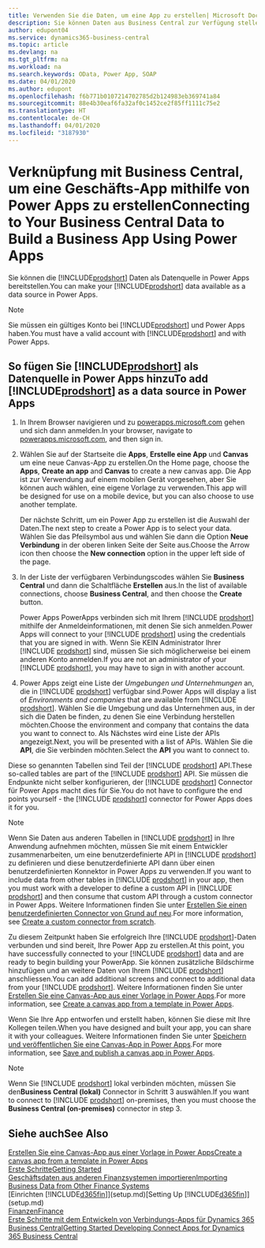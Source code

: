 ```yaml
---
title: Verwenden Sie die Daten, um eine App zu erstellen| Microsoft Docs
description: Sie können Daten aus Business Central zur Verfügung stellen und eine OData URL Ihrer Webdienste festlegen, um eine Geschäfts-App mithilfe von Power Apps zu erstellen.
author: edupont04
ms.service: dynamics365-business-central
ms.topic: article
ms.devlang: na
ms.tgt_pltfrm: na
ms.workload: na
ms.search.keywords: OData, Power App, SOAP
ms.date: 04/01/2020
ms.author: edupont
ms.openlocfilehash: f6b771b0107214702785d2b124983eb369741a84
ms.sourcegitcommit: 88e4b30eaf6fa32af0c1452ce2f85ff1111c75e2
ms.translationtype: HT
ms.contentlocale: de-CH
ms.lasthandoff: 04/01/2020
ms.locfileid: "3187930"
---
```

# <a name="connecting-to-your-business-central-data-to-build-a-business-app-using-power-apps"></a><span data-ttu-id="73932-103">Verknüpfung mit Business Central, um eine Geschäfts-App mithilfe von Power Apps zu erstellen</span><span class="sxs-lookup"><span data-stu-id="73932-103">Connecting to Your Business Central Data to Build a Business App Using Power Apps</span></span>

<span data-ttu-id="73932-104">Sie können die [!INCLUDE[prodshort](includes/prodshort.md)] Daten als Datenquelle in Power Apps bereitstellen.</span><span class="sxs-lookup"><span data-stu-id="73932-104">You can make your [!INCLUDE[prodshort](includes/prodshort.md)] data available as a data source in Power Apps.</span></span>  

> [!NOTE]  
> <span data-ttu-id="73932-105">Sie müssen ein gültiges Konto bei [!INCLUDE[prodshort](includes/prodshort.md)] und Power Apps haben.</span><span class="sxs-lookup"><span data-stu-id="73932-105">You must have a valid account with [!INCLUDE[prodshort](includes/prodshort.md)] and with Power Apps.</span></span>  

## <a name="to-add-prodshort-as-a-data-source-in-power-apps"></a><span data-ttu-id="73932-106">So fügen Sie [!INCLUDE[prodshort](includes/prodshort.md)] als Datenquelle in Power Apps hinzu</span><span class="sxs-lookup"><span data-stu-id="73932-106">To add [!INCLUDE[prodshort](includes/prodshort.md)] as a data source in Power Apps</span></span>

1. <span data-ttu-id="73932-107">In Ihrem Browser navigieren und zu [powerapps.microsoft.com](https://powerapps.microsoft.com/) gehen und sich dann anmelden.</span><span class="sxs-lookup"><span data-stu-id="73932-107">In your browser, navigate to [powerapps.microsoft.com](https://powerapps.microsoft.com/), and then sign in.</span></span>
2. <span data-ttu-id="73932-108">Wählen Sie auf der Startseite die **Apps**, **Erstelle eine App** und **Canvas** um eine neue Canvas-App zu erstellen.</span><span class="sxs-lookup"><span data-stu-id="73932-108">On the Home page, choose the **Apps**, **Create an app** and **Canvas** to create a new canvas app.</span></span> <span data-ttu-id="73932-109">Die App ist zur Verwendung auf einem mobilen Gerät vorgesehen, aber Sie können auch wählen, eine eigene Vorlage zu verwenden.</span><span class="sxs-lookup"><span data-stu-id="73932-109">This app will be designed for use on a mobile device, but you can also choose to use another template.</span></span>

    <span data-ttu-id="73932-110">Der nächste Schritt, um ein Power App zu erstellen ist die Auswahl der Daten.</span><span class="sxs-lookup"><span data-stu-id="73932-110">The next step to create a Power App is to select your data.</span></span> <span data-ttu-id="73932-111">Wählen Sie das Pfeilsymbol aus und wählen Sie dann die Option **Neue Verbindung** in der oberen linken Seite der Seite aus.</span><span class="sxs-lookup"><span data-stu-id="73932-111">Choose the Arrow icon then choose the **New connection** option in the upper left side of the page.</span></span>
3. <span data-ttu-id="73932-112">In der Liste der verfügbaren Verbindungscodes wählen Sie **Business Central** und dann die Schaltfläche **Erstellen** aus.</span><span class="sxs-lookup"><span data-stu-id="73932-112">In the list of available connections, choose **Business Central**, and then choose the **Create** button.</span></span>

    <span data-ttu-id="73932-113">Power Apps PowerApps verbinden sich mit Ihrem [!INCLUDE [prodshort](includes/prodshort.md)] mithilfe der Anmeldeinformationen, mit denen Sie sich anmelden.</span><span class="sxs-lookup"><span data-stu-id="73932-113">Power Apps will connect to your [!INCLUDE [prodshort](includes/prodshort.md)] using the credentials that you are signed in with.</span></span> <span data-ttu-id="73932-114">Wenn Sie KEIN Administrator Ihrer [!INCLUDE [prodshort](includes/prodshort.md)] sind, müssen Sie sich möglicherweise bei einem anderen Konto anmelden.</span><span class="sxs-lookup"><span data-stu-id="73932-114">If you are not an administrator of your [!INCLUDE [prodshort](includes/prodshort.md)], you may have to sign in with another account.</span></span>  

4. <span data-ttu-id="73932-115">Power Apps zeigt eine Liste der *Umgebungen und Unternehmungen* an, die in [!INCLUDE [prodshort](includes/prodshort.md)] verfügbar sind.</span><span class="sxs-lookup"><span data-stu-id="73932-115">Power Apps will display a list of *Environments and companies* that are available from [!INCLUDE [prodshort](includes/prodshort.md)].</span></span> <span data-ttu-id="73932-116">Wählen Sie die Umgebung und das Unternehmen aus, in der sich die Daten be finden, zu denen Sie eine Verbindung herstellen möchten.</span><span class="sxs-lookup"><span data-stu-id="73932-116">Choose the environment and company that contains the data you want to connect to.</span></span> <span data-ttu-id="73932-117">Als Nächstes wird eine Liste der APIs angezeigt.</span><span class="sxs-lookup"><span data-stu-id="73932-117">Next, you will be presented with a list of APIs.</span></span> <span data-ttu-id="73932-118">Wählen Sie die **API**, die Sie verbinden möchten.</span><span class="sxs-lookup"><span data-stu-id="73932-118">Select the **API** you want to connect to.</span></span>

<span data-ttu-id="73932-119">Diese so genannten Tabellen sind Teil der [!INCLUDE [prodshort](includes/prodshort.md)] API.</span><span class="sxs-lookup"><span data-stu-id="73932-119">These so-called tables are part of the [!INCLUDE [prodshort](includes/prodshort.md)] API.</span></span> <span data-ttu-id="73932-120">Sie müssen die Endpunkte nicht selber konfigurieren, der [!INCLUDE [prodshort](includes/prodshort.md)] Connector für Power Apps macht dies für Sie.</span><span class="sxs-lookup"><span data-stu-id="73932-120">You do not have to configure the end points yourself - the [!INCLUDE [prodshort](includes/prodshort.md)] connector for Power Apps does it for you.</span></span>  

> [!NOTE]
> <span data-ttu-id="73932-121">Wenn Sie Daten aus anderen Tabellen in [!INCLUDE [prodshort](includes/prodshort.md)] in Ihre Anwendung aufnehmen möchten, müssen Sie mit einem Entwickler zusammenarbeiten, um eine benutzerdefinierte API in [!INCLUDE [prodshort](includes/prodshort.md)] zu definieren und diese benutzerdefinierte API dann über einen benutzerdefinierten Konnektor in Power Apps zu verwenden.</span><span class="sxs-lookup"><span data-stu-id="73932-121">If you want to include data from other tables in [!INCLUDE [prodshort](includes/prodshort.md)] in your app, then you must work with a developer to define a custom API in [!INCLUDE [prodshort](includes/prodshort.md)] and then consume that custom API through a custom connector in Power Apps.</span></span> <span data-ttu-id="73932-122">Weitere Informationen finden Sie unter [Erstellen Sie einen benutzerdefinierten Connector von Grund auf neu](/connectors/custom-connectors/define-blank).</span><span class="sxs-lookup"><span data-stu-id="73932-122">For more information, see [Create a custom connector from scratch](/connectors/custom-connectors/define-blank).</span></span>  

<span data-ttu-id="73932-123">Zu diesem Zeitpunkt haben Sie erfolgreich Ihre [!INCLUDE [prodshort](includes/prodshort.md)]-Daten verbunden und sind bereit, Ihre Power App zu erstellen.</span><span class="sxs-lookup"><span data-stu-id="73932-123">At this point, you have successfully connected to your [!INCLUDE [prodshort](includes/prodshort.md)] data and are ready to begin building your PowerApp.</span></span> <span data-ttu-id="73932-124">Sie können zusätzliche Bildschirme hinzufügen und an weitere Daten von Ihrem  [!INCLUDE [prodshort](includes/prodshort.md)] anschliessen.</span><span class="sxs-lookup"><span data-stu-id="73932-124">You can add additional screens and connect to additional data from your [!INCLUDE [prodshort](includes/prodshort.md)].</span></span> <span data-ttu-id="73932-125">Weitere Informationen finden Sie unter [Erstellen Sie eine Canvas-App aus einer Vorlage in Power Apps](/powerapps/maker/canvas-apps/get-started-test-drive).</span><span class="sxs-lookup"><span data-stu-id="73932-125">For more information, see [Create a canvas app from a template in Power Apps](/powerapps/maker/canvas-apps/get-started-test-drive).</span></span>  

<span data-ttu-id="73932-126">Wenn Sie Ihre App entworfen und erstellt haben, können Sie diese mit Ihre Kollegen teilen.</span><span class="sxs-lookup"><span data-stu-id="73932-126">When you have designed and built your app, you can share it with your colleagues.</span></span> <span data-ttu-id="73932-127">Weitere Informationen finden Sie unter [Speichern und veröffentlichen Sie eine Canvas-App in Power Apps](/powerapps/maker/canvas-apps/save-publish-app).</span><span class="sxs-lookup"><span data-stu-id="73932-127">For more information, see [Save and publish a canvas app in Power Apps](/powerapps/maker/canvas-apps/save-publish-app).</span></span>  

> [!NOTE]
> <span data-ttu-id="73932-128">Wenn Sie [!INCLUDE [prodshort](includes/prodshort.md)] lokal verbinden möchten, müssen Sie den**Business Central (lokal)** Connector in Schritt 3 auswählen.</span><span class="sxs-lookup"><span data-stu-id="73932-128">If you want to connect to [!INCLUDE [prodshort](includes/prodshort.md)] on-premises, then you must choose the **Business Central (on-premises)** connector in step 3.</span></span>  

## <a name="see-also"></a><span data-ttu-id="73932-129">Siehe auch</span><span class="sxs-lookup"><span data-stu-id="73932-129">See Also</span></span>

[<span data-ttu-id="73932-130">Erstellen Sie eine Canvas-App aus einer Vorlage in Power Apps</span><span class="sxs-lookup"><span data-stu-id="73932-130">Create a canvas app from a template in Power Apps</span></span>](/powerapps/maker/canvas-apps/get-started-test-drive)  
[<span data-ttu-id="73932-131">Erste Schritte</span><span class="sxs-lookup"><span data-stu-id="73932-131">Getting Started</span></span>](product-get-started.md)  
[<span data-ttu-id="73932-132">Geschäftsdaten aus anderen Finanzsystemen importieren</span><span class="sxs-lookup"><span data-stu-id="73932-132">Importing Business Data from Other Finance Systems</span></span>](across-import-data-configuration-packages.md)  
<span data-ttu-id="73932-133">[Einrichten [!INCLUDE[d365fin](includes/d365fin_md.md)]](setup.md)</span><span class="sxs-lookup"><span data-stu-id="73932-133">[Setting Up [!INCLUDE[d365fin](includes/d365fin_md.md)]](setup.md)</span></span>  
[<span data-ttu-id="73932-134">Finanzen</span><span class="sxs-lookup"><span data-stu-id="73932-134">Finance</span></span>](finance.md)  
[<span data-ttu-id="73932-135">Erste Schritte mit dem Entwickeln von Verbindungs-Apps für Dynamics 365 Business Central</span><span class="sxs-lookup"><span data-stu-id="73932-135">Getting Started Developing Connect Apps for Dynamics 365 Business Central</span></span>](/dynamics365/business-central/dev-itpro/developer/devenv-develop-connect-apps)  
